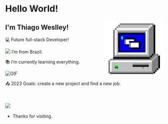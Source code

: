 # Hello World! 

<img align="right" alt="PC GIF" src="https://github.com/TheDudeThatCode/TheDudeThatCode/blob/master/Assets/PC.gif" width="190" />

## I'm Thiago Weslley!

:computer: Future full-stack Developer!

<img src=https://github.com/TheDudeThatCode/TheDudeThatCode/blob/master/Assets/Earth.gif width="20"> I’m from Brazil.

:books: I’m currently learning everything.

<img alt="GIF" src="https://github.com/TheDudeThatCode/TheDudeThatCode/blob/master/Assets/powerup.gif" width="20px" />

:outbox_tray: 2023 Goals: create a new project and find a new job.


<br>
<br>

<img src=https://github.com/TheDudeThatCode/TheDudeThatCode/blob/master/Assets/Mario_Gameplay.gif>

- Thanks for visiting.
